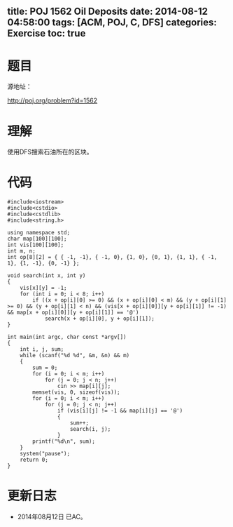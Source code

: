 ﻿title: POJ 1562 Oil Deposits
date: 2014-08-12 04:58:00
tags: [ACM, POJ, C, DFS]
categories: Exercise
toc: true
---
# 题目
源地址：

http://poj.org/problem?id=1562

# 理解
使用DFS搜索石油所在的区块。

<!-- more -->

# 代码
```#include<algorithm>
#include<iostream>
#include<cstdio>
#include<cstdlib>
#include<string.h>

using namespace std;
char map[100][100];
int vis[100][100];
int m, n;
int op[8][2] = { { -1, -1}, { -1, 0}, {1, 0}, {0, 1}, {1, 1}, { -1, 1}, {1, -1}, {0, -1} };

void search(int x, int y)
{
    vis[x][y] = -1;
    for (int i = 0; i < 8; i++)
        if ((x + op[i][0] >= 0) && (x + op[i][0] < m) && (y + op[i][1] >= 0) && (y + op[i][1] < n) && (vis[x + op[i][0]][y + op[i][1]] != -1) && map[x + op[i][0]][y + op[i][1]] == '@')
            search(x + op[i][0], y + op[i][1]);
}

int main(int argc, char const *argv[])
{
    int i, j, sum;
    while (scanf("%d %d", &m, &n) && m)
    {
        sum = 0;
        for (i = 0; i < m; i++)
            for (j = 0; j < n; j++)
                cin >> map[i][j];
        memset(vis, 0, sizeof(vis));
        for (i = 0; i < m; i++)
            for (j = 0; j < n; j++)
                if (vis[i][j] != -1 && map[i][j] == '@')
                {
                    sum++;
                    search(i, j);
                }
        printf("%d\n", sum);
    }
    system("pause");
    return 0;
}
```	
# 更新日志
- 2014年08月12日 已AC。